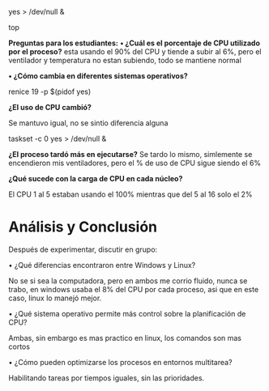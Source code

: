 

yes > /dev/null &

top


**Preguntas para los estudiantes:**
**• ¿Cuál es el porcentaje de CPU utilizado por el proceso?**
esta usando el 90% del CPU y tiende a subir al 6%, pero el ventilador y temperatura no estan subiendo, todo se mantiene normal

**• ¿Cómo cambia en diferentes sistemas operativos?**

renice 19 -p $(pidof yes)

**¿El uso de CPU cambió?**

Se mantuvo igual, no se sintio diferencia alguna


taskset -c 0 yes > /dev/null &


**¿El proceso tardó más en ejecutarse?**
Se tardo lo mismo, simlemente se encendieron mis ventiladores, pero el % de uso de CPU sigue siendo el 6%

**¿Qué sucede con la carga de CPU en cada núcleo?**

El CPU 1 al 5 estaban usando el 100% mientras que del 5 al 16 solo el 2%

# Análisis y Conclusión

Después de experimentar, discutir en grupo:

• ¿Qué diferencias encontraron entre Windows y Linux?

No se si sea la computadora, pero en ambos me corrio fluido, nunca se trabo, en windows usaba el 8% del CPU por cada proceso, asi que en este caso, linux lo manejó mejor.

• ¿Qué sistema operativo permite más control sobre la planificación de CPU?

Ambas, sin embargo es mas practico en linux, los comandos son mas cortos

• ¿Cómo pueden optimizarse los procesos en entornos multitarea?

Habilitando tareas por tiempos iguales, sin las prioridades.